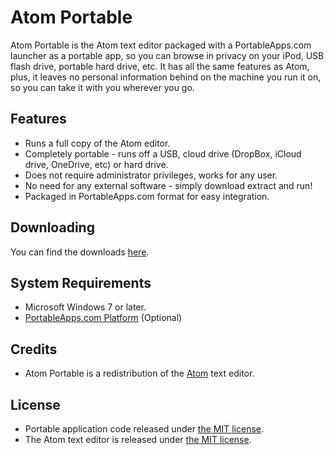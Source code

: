 # Atom Portable

Atom Portable is the Atom text editor packaged with a PortableApps.com launcher as a portable app, so you can browse in privacy on your iPod, USB flash drive, portable hard drive, etc. It has all the same features as Atom, plus, it leaves no personal information behind on the machine you run it on, so you can take it with you wherever you go.

## Features
* Runs a full copy of the Atom editor.
* Completely portable - runs off a USB, cloud drive (DropBox, iCloud drive, OneDrive, etc) or hard drive.
* Does not require administrator privileges, works for any user.
* No need for any external software - simply download extract and run!
* Packaged in PortableApps.com format for easy integration.

## Downloading

You can find the downloads [here](https://github.com/garethflowers/atom-portable/releases).

## System Requirements

* Microsoft Windows 7 or later.
* [PortableApps.com Platform](http://portableapps.com/download) (Optional)

## Credits

* Atom Portable is a redistribution of the [Atom](https://atom.io) text editor.

## License

* Portable application code released under [the MIT license](LICENSE).
* The Atom text editor is released under [the MIT license](AtomPortable/App/Atom/LICENSE).
